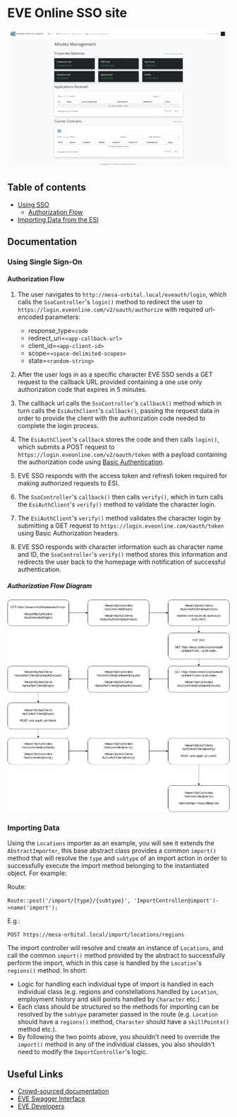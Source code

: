 # EVE Online SSO site

![Screenshot](https://raw.githubusercontent.com/chrisrowles/eve-online-esi-sso/master/screenshot.png)

## Table of contents

* [Using SSO](#using-single-sign-on)
  * [Authorization Flow](#authorization-flow)
* [Importing Data from the ESI](#importing-data)

## Documentation

### Using Single Sign-On

#### Authorization Flow

1. The user navigates to `http://mesa-orbital.local/eveauth/login`, which calls the `SsoController`'s `login()`
method to redirect the user to `https://login.eveonline.com/v2/oauth/authorize` with required url-encoded parameters:
    - response_type=`code`
    - redirect_uri=`<app-callback-url>`
    - client_id=`<app-client-id>`
    - scope=`<space-delimited-scopes>`
    - state=`<random-string>`
    
2. After the user logs in as a specific character EVE SSO sends a GET request to the callback URL provided containing a
one use only authorization code that expires in 5 minutes.

3. The callback url calls the `SsoController`'s `callback()` method which in turn calls the `EsiAuthClient`'s `callback()`,
passing the request data in order to provide the client with the authorization code needed to complete the login process.

4. The `EsiAuthClient`'s `callback` stores the code and then calls `login()`, which submits a POST request to
`https://login.eveonline.com/v2/oauth/token` with a payload containing the authorization code using
[Basic Authentication](https://swagger.io/docs/specification/authentication/basic-authentication/).

5. EVE SSO responds with the access token and refresh token required for making authorized requests to ESI.

6. The `SsoController`'s `callback()` then calls `verify()`, which in turn calls the `EsiAuthClient`'s `verify()` method
to validate the character login.

7. The `EsiAuthClient`'s `verify()` method validates the character login by submitting a GET request to
`https://login.eveonline.com/oauth/token` using Basic Authorization headers.

8. EVE SSO responds with character information such as character name and ID, the `SsoController`'s `verify()` method
stores this information and redirects the user back to the homepage with notification of successful authentication.


##### Authorization Flow Diagram

![EVE SSO Flow](resources/images/eve-sso-flow.png)


### Importing Data

Using the `Locations` importer as an example, you will see it extends the `AbstractImporter`, this base abstract class provides a common `import()` method that will resolve the `type` and `subtype` of an import action in order to successfully execute the import method belonging to the instantiated object. For example:

Route:
```
Route::post('/import/{type}/{subtype}', 'ImportController@import')->name('import');
```

E.g.:
```
POST https://mesa-orbital.local/import/locations/regions
```

The import controller will resolve and create an instance of `Locations`, and call the common `import()` method provided by the abstract to successfully perform the import, which in this case is handled by the `Location`'s `regions()` method. In short:

* Logic for handling each individual type of import is handled in each individual class (e.g. regions and constellations handled by `Location`, employment history and skill points handled by `Character` etc.)
* Each class should be structured so the methods for importing can be resolved by the `subtype` parameter passed in the route  (e.g. `Location` should have a `regions()` method, `Character` should have a `skillPoints()` method etc.).
* By following the two points above, you shouldn't need to override the `import()` method in any of the individual classes, you also shouldn't need to modify the `ImportController`'s logic.

## Useful Links

* [Crowd-sourced documentation](https://docs.esi.evetech.net/)
* [EVE Swagger Interface](https://esi.evetech.net/ui/)
* [EVE Developers](https://developers.eveonline.com/)


